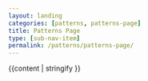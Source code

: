 ```yaml
---
layout: landing
categories: [patterns, patterns-page]
title: Patterns Page
type: [sub-nav-item]
permalink: /patterns/patterns-page/
---
```

{{content | stringify }}